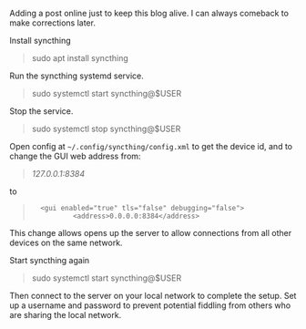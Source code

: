 Adding a post online just to keep this blog alive. I can always comeback to make corrections later.

Install syncthing

> sudo apt install syncthing

Run the syncthing systemd service.

> sudo systemctl start syncthing@$USER

Stop the service.

> sudo systemctl stop syncthing@$USER

Open config at `~/.config/syncthing/config.xml` to get the device id, and to change the GUI web address from:

>	<gui enabled="true" tls="false" debugging="false">
>		<address>127.0.0.1:8384</address>

to

>       <gui enabled="true" tls="false" debugging="false">
>               <address>0.0.0.0:8384</address>

This change allows opens up the server to allow connections from all other devices on the same network.

Start syncthing again

> sudo systemctl start syncthing@$USER

Then connect to the server on your local network to complete the setup. Set up a username and password to prevent potential fiddling from others who are sharing the local network.

